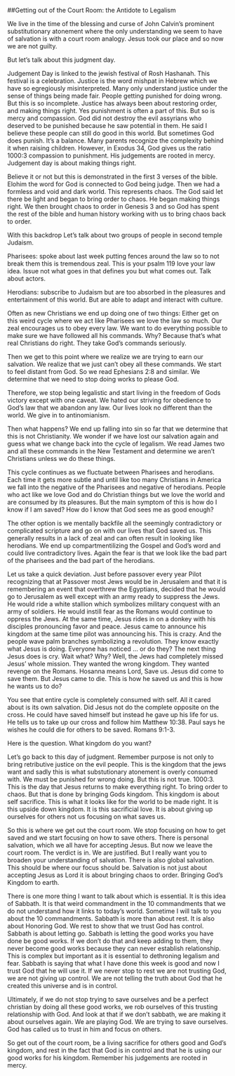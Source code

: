 ##Getting out of the Court Room: the Antidote to Legalism

We live in the time of the blessing and curse of John Calvin’s prominent substitutionary atonement where the only understanding we seem to have of salvation is with a court room analogy. Jesus took our place and so now we are not guilty. 

But let’s talk about this judgment day.

Judgement Day is linked to the jewish festival of Rosh Hashanah. This festival is a celebration. Justice is the word mishpat in Hebrew which we have so egregiously misinterpreted. Many only understand justice under the sense of things being made fair. People getting punished for doing wrong. But this is so incomplete. Justice has always been about restoring order, and making things right. Yes punishment is often a part of this. But so is mercy and compassion. God did not destroy the evil assyrians who deserved to be punished because he saw potential in them. He said I believe these people can still do good in this world. But sometimes God does punish. It’s a balance. Many parents recognize the complexity behind it when raising children. However, in Exodus 34, God gives us the ratio 1000:3 compassion to punishment. His judgements are rooted in mercy. Judgement day is about making things right.

Believe it or not but this is demonstrated in the first 3 verses of the bible. Elohim the word for God is connected to God being judge. Then we had a formless and void and dark world. This represents chaos. The God said let there be light and began to bring order to chaos. He began making things right. We then brought chaos to order in Genesis 3 and so God has spent the rest of the bible and human history working with us to bring chaos back to order.

With this backdrop 
Let’s talk about two groups of people in second temple Judaism. 

Pharisees: spoke about last week putting fences around the law so to not break them this is tremendous zeal. This is your psalm 119 love your law idea. 
Issue not what goes in that defines you but what comes out. Talk about actors. 

Herodians: subscribe to Judaism but are too absorbed in the pleasures and entertainment of this world. But are able to adapt and interact with culture. 

Often as new Christians we end up doing one of two things:
Either get on this weird cycle where we act like Pharisees we love the law so much. Our zeal encourages us to obey every law. We want to do everything possible to make sure we have followed all his commands. Why? Because that’s what real Christians do right. They take God’s commands seriously. 

Then we get to this point where we realize we are trying to earn our salvation. We realize that we just can’t obey all these commands. We start to feel distant from God. So we read Ephesians 2:8 and similar. We determine that we need to stop doing works to please God. 

Therefore, we stop being legalistic and start living in the freedom of Gods victory except with one caveat. We hated our striving for obedience to God’s law that we abandon any law. Our lives look no different than the world. We give in to antinomianism. 

Then what happens? We end up falling into sin so far that we determine that this is not Christianity. We wonder if we have lost our salvation again and guess what we change back into the cycle of legalism. We read James two and all these commands in the New Testament and determine we aren’t Christians unless we do these things. 

This cycle continues as we fluctuate between Pharisees and herodians. Each time it gets more subtle and until like too many Christians in America we fall into the negative of the Pharisees and negative of herodians. People who act like we love God and do Christian things but we love the world and are consumed by its pleasures. But the main symptom of this is how do I know if I am saved? How do I know that God sees me as good enough?

The other option is we mentally backfile all the seemingly contradictory or complicated scripture and go on with our lives that God saved us. This generally results in a lack of zeal and can often result in looking like herodians. We end up compartmentilizing the Gospel and God’s word and could live contradictory lives. Again the fear is that we look like the bad part of the pharisees and the bad part of the herodians.

Let us take a quick deviation. Just before passover every year Pilot recognizing that at Passover most Jews would be in Jerusalem and that it is remembering an event that overthrew the Egyptians, decided that he would go to Jerusalem as well except with an army ready to suppress the Jews. He would ride a white stallion which symbolizes military conquest with an army of soldiers. He would instill fear as the Romans would continue to oppress the Jews. At the same time, Jesus rides in on a donkey with his disciples pronouncing favor and peace. Jesus came to announce his kingdom at the same time pilot was announcing his. This is crazy. And the people wave palm branches symbolizing a revolution. They know exactly what Jesus is doing. Everyone has noticed … or do they? The next thing Jesus does is cry. Wait what? Why? Well, the Jews had completely missed Jesus’ whole mission. They wanted the wrong kingdom. They wanted revenge on the Romans. Hosanna means Lord, Save us. Jesus did come to save them. But Jesus came to die. This is how he saved us and this is how he wants us to do?

You see that entire cycle is completely consumed with self. All it cared about is its own salvation. Did Jesus not do the complete opposite on the cross. He could have saved himself but instead he gave up his life for us. He tells us to take up our cross and follow him Matthew 10:38. Paul says he wishes he could die for others to be saved. Romans 9:1-3. 

Here is the question. What kingdom do you want?

Let’s go back to this day of judgment. Remember purpose is not only to bring retributive justice on the evil people. This is the kingdom that the jews want and sadly this is what substutionary atonement is overly consumed with. We must be punished for wrong doing. But this is not true. 1000:3. This is the day that Jesus returns to make everything right. To bring order to chaos. But that is done by bringing Gods kingdom. This kingdom is about self sacrifice. This is what it looks like for the world to be made right. It is this upside down kingdom. It is this sacrificial love. It is about giving up ourselves for others not us focusing on what saves us. 

So this is where we get out the court room. We stop focusing on how to get saved and we start focusing on how to save others.  There is personal salvation, which we all have for accepting Jesus. But now we leave the court room. The verdict is in. We are justified. But I really want you to broaden your understanding of salvation. There is also global salvation. This should be where our focus should be. Salvation is not just about accepting Jesus as Lord it is about bringing chaos to order. Bringing God’s Kingdom to earth.

There is one more thing I want to talk about which is essential. It is this idea of Sabbath. It is that weird commandment in the 10 commandments that we do not understand how it links to today’s world. Sometime I will talk to you about the 10 commandments. Sabbath is more than about rest. It is also about Honoring God. We rest to show that we trust God has control. Sabbath is about letting go. Sabbath is letting the good works you have done be good works. If we don’t do that and keep adding to them, they never become good works because they can never establish relationship. This is complex but important as it is essential to dethroning legalism and fear. Sabbath is saying that what I have done this week is good and now I trust God that he will use it. If we never stop to rest we are not trusting God, we are not giving up control. We are not telling the truth about God that he created this universe and is in control. 

Ultimately, if we do not stop trying to save ourselves and be a perfect christian by doing all these good works, we rob ourselves of this trusting relationship with God. And look at that if we don’t sabbath, we are making it about ourselves again. We are playing God. We are trying to save ourselves. God has called us to trust in him and focus on others.

So get out of the court room, be a living sacrifice for others good and God’s kingdom, and rest in the fact that God is in control and that he is using our good works for his kingdom. Remember his judgements are rooted in mercy.



 

 